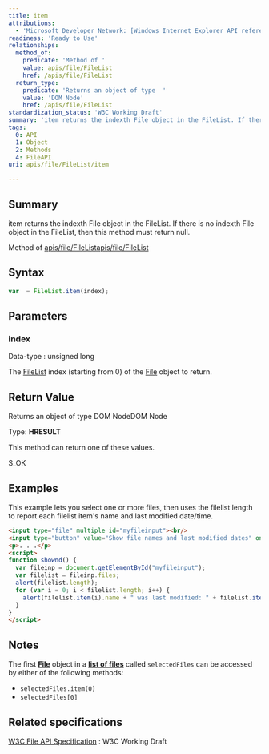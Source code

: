 ```yaml
---
title: item
attributions:
  - 'Microsoft Developer Network: [Windows Internet Explorer API reference Article](http://msdn.microsoft.com/en-us/library/ie/hh828809%28v=vs.85%29.aspx)'
readiness: 'Ready to Use'
relationships:
  method_of:
    predicate: 'Method of '
    value: apis/file/FileList
    href: /apis/file/FileList
  return_type:
    predicate: 'Returns an object of type  '
    value: 'DOM Node'
    href: /apis/file/FileList
standardization_status: 'W3C Working Draft'
summary: 'item returns the indexth File object in the FileList. If there is no indexth File object in the FileList, then this method must return null.'
tags:
  0: API
  1: Object
  2: Methods
  4: FileAPI
uri: apis/file/FileList/item

---
```

## <span>Summary</span>

item returns the indexth File object in the FileList. If there is no indexth File object in the FileList, then this method must return null.

Method of [apis/file/FileList](/apis/file/FileList)[apis/file/FileList](/apis/file/FileList)

## <span>Syntax</span>

``` js
var  = FileList.item(index);
```

## <span>Parameters</span>

### <span>index</span>

 Data-type
:   unsigned long

 The [FileList](/apis/file/FileList) index (starting from 0) of the [File](/apis/file/File) object to return.

## <span>Return Value</span>

Returns an object of type DOM NodeDOM Node

Type: **HRESULT**

This method can return one of these values.

S\_OK

## <span>Examples</span>

This example lets you select one or more files, then uses the filelist length to report each filelist item's name and last modified date/time.

``` html
<input type="file" multiple id="myfileinput"><br/>
<input type="button" value="Show file names and last modified dates" onclick="shownd()">
<p>. . .</p>
<script>
function shownd() {
  var fileinp = document.getElementById("myfileinput");
  var filelist = fileinp.files;
  alert(filelist.length);
  for (var i = 0; i < filelist.length; i++) {
    alert(filelist.item(i).name + " was last modified: " + filelist.item(i).lastModifiedDate);
  }
}
</script>
```

## <span>Notes</span>

The first [**File**](/apis/file/File) object in a [**list of files**](/apis/file/FileList) called `selectedFiles` can be accessed by either of the following methods:

-   `selectedFiles.item(0)`
-   `selectedFiles[0]`

## <span>Related specifications</span>

[W3C File API Specification](http://www.w3.org/TR/FileAPI)
:   W3C Working Draft
